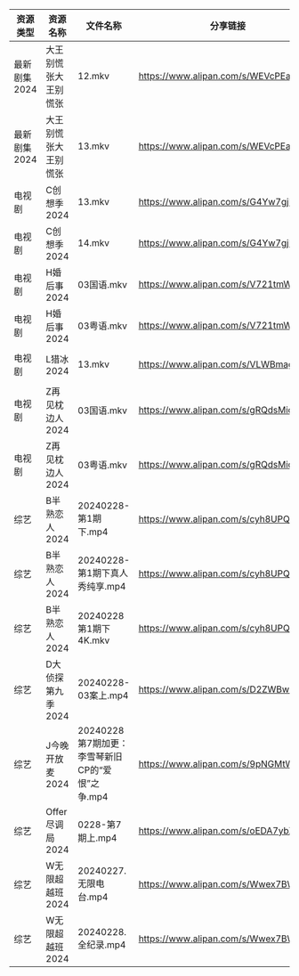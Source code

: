 | 资源类型     | 资源名称         | 文件名称                             | 分享链接                                 | 更新时间                |
| -------- | ------------ | -------------------------------- | ------------------------------------ | ------------------- |
| 最新剧集2024 | 大王别慌张大王别慌张   | 12.mkv                           | https://www.alipan.com/s/WEVcPEav45v | 2024-02-29 16:16:04 |
| 最新剧集2024 | 大王别慌张大王别慌张   | 13.mkv                           | https://www.alipan.com/s/WEVcPEav45v | 2024-02-29 16:16:04 |
| 电视剧      | C创想季2024     | 13.mkv                           | https://www.alipan.com/s/G4Yw7gjKeyR | 2024-02-29 00:05:04 |
| 电视剧      | C创想季2024     | 14.mkv                           | https://www.alipan.com/s/G4Yw7gjKeyR | 2024-02-29 00:05:04 |
| 电视剧      | H婚后事2024     | 03国语.mkv                         | https://www.alipan.com/s/V721tmW61zo | 2024-02-29 00:05:21 |
| 电视剧      | H婚后事2024     | 03粤语.mkv                         | https://www.alipan.com/s/V721tmW61zo | 2024-02-29 00:05:20 |
| 电视剧      | L猎冰2024      | 13.mkv                           | https://www.alipan.com/s/VLWBmagYiHr | 2024-02-29 12:56:04 |
| 电视剧      | Z再见枕边人2024   | 03国语.mkv                         | https://www.alipan.com/s/gRQdsMic6i2 | 2024-02-29 00:05:38 |
| 电视剧      | Z再见枕边人2024   | 03粤语.mkv                         | https://www.alipan.com/s/gRQdsMic6i2 | 2024-02-29 00:05:38 |
| 综艺       | B半熟恋人2024    | 20240228-第1期下.mp4                | https://www.alipan.com/s/cyh8UPQtN4p | 2024-02-29 08:18:06 |
| 综艺       | B半熟恋人2024    | 20240228-第1期下真人秀纯享.mp4           | https://www.alipan.com/s/cyh8UPQtN4p | 2024-02-29 08:18:06 |
| 综艺       | B半熟恋人2024    | 20240228第1期下 4K.mkv              | https://www.alipan.com/s/cyh8UPQtN4p | 2024-02-29 08:18:06 |
| 综艺       | D大侦探第九季2024  | 20240228-03案上.mp4                | https://www.alipan.com/s/D2ZWBwPxiYi | 2024-02-29 08:18:11 |
| 综艺       | J今晚开放麦2024   | 20240228第7期加更：李雪琴新旧CP的“爱恨”之争.mp4 | https://www.alipan.com/s/9pNGMtWEhLU | 2024-02-29 08:18:22 |
| 综艺       | Offer尽调局2024 | 0228-第7期上.mp4                    | https://www.alipan.com/s/oEDA7ybXk4e | 2024-02-29 08:18:39 |
| 综艺       | W无限超越班2024   | 20240227.无限电台.mp4                | https://www.alipan.com/s/Wwex7BWuJFP | 2024-02-29 08:18:49 |
| 综艺       | W无限超越班2024   | 20240228.全纪录.mp4                 | https://www.alipan.com/s/Wwex7BWuJFP | 2024-02-29 08:18:49 |

